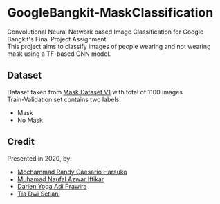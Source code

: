 # GoogleBangkit-MaskClassification

Convolutional Neural Network based Image Classification for Google Bangkit's Final Project Assignment <br />
This project aims to classify images of people wearing and not wearing mask using a TF-based CNN model.
## Dataset 
Dataset taken from [Mask Dataset V1](https://www.kaggle.com/ahmetfurkandemr/mask-datasets-v1/kernels) with total of 1100 images <br />
Train-Validation set contains two labels: <br />
- Mask
- No Mask
## Credit
Presented in 2020, by: <br />
- [Mochammad Randy Caesario Harsuko](https://github.com/mrch-hub) 
- [Muhamad Naufal Azwar Iftikar](https://github.com/mnaufalazwar)
- [Darien Yoga Adi Prawira](https://github.com/darien-yoga)
- [Tia Dwi Setiani](https://github.com/tiadwi)


